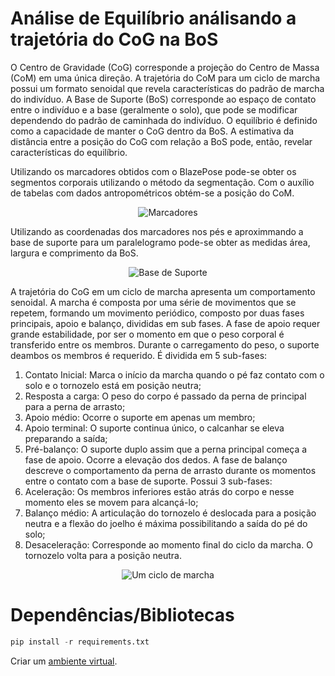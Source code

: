 # Análise de Equilíbrio análisando a trajetória do CoG na BoS
O Centro de Gravidade (CoG) corresponde a projeção do Centro de Massa (CoM) em uma única direção. A trajetória do CoM para um ciclo de marcha possui um formato senoidal que revela características do padrão de marcha do indivíduo. A Base de Suporte (BoS) corresponde ao espaço de contato entre o indivíduo e a base (geralmente o solo), que pode se modificar dependendo do padrão de caminhada do indivíduo. O equilíbrio é definido como a capacidade de manter o CoG dentro da BoS. A estimativa da distância entre a posição do CoG com relação a BoS pode, então, revelar características do equilíbrio.

Utilizando os marcadores obtidos com o BlazePose pode-se obter os segmentos corporais utilizando o método da segmentação. Com o auxílio de tabelas com dados antropométricos obtém-se a posição do CoM. 
<p align="center">
  <img src="[https://github.com/AmelioCornelius/Relationship-between-BoS-and-CoG-using-landmarks-coordinates/blob/main/Imagens/marcadores-frontal.png]" alt="Marcadores"/>
</p>

Utilizando as coordenadas dos marcadores nos pés e aproximmando a base de suporte para um paralelogramo pode-se obter as medidas área, largura e comprimento da BoS.

<p align="center">
  <img src="[https://github.com/AmelioCornelius/Relationship-between-BoS-and-CoG-using-landmarks-coordinates/blob/main/Imagens/Base_de_Suporte.png]" alt="Base de Suporte"/>
</p>

A trajetória do CoG em um ciclo de marcha apresenta um comportamento senoidal. A marcha é composta por uma série de movimentos que se repetem, formando um movimento periódico, composto por duas fases principais, apoio e balanço, divididas em sub fases. A fase de apoio requer grande estabilidade, por ser o momento em que o peso corporal é transferido entre os membros. Durante o carregamento do peso, o suporte deambos os membros é requerido. É dividida em 5 sub-fases:
1. Contato Inicial: Marca o início da marcha quando o pé faz contato com o solo e o tornozelo está em posição neutra;
2. Resposta a carga: O peso do corpo é passado da perna de principal para a perna de arrasto;
3. Apoio médio: Ocorre o suporte em apenas um membro;
4. Apoio terminal: O suporte continua único, o calcanhar se eleva preparando a saída;
5. Pré-balanço: O suporte duplo assim que a perna principal começa a fase de apoio. Ocorre a elevação dos dedos.
A fase de balanço descreve o comportamento da perna de arrasto durante os momentos entre o contato com a base de suporte. Possui 3 sub-fases:
1. Aceleração: Os membros inferiores estão atrás do corpo e nesse momento eles se movem para alcançá-lo;
2. Balanço médio: A articulação do tornozelo é deslocada para a posição neutra e a flexão do joelho é máxima possibilitando a saída do pé do solo;
3. Desaceleração: Corresponde ao momento final do ciclo da marcha. O tornozelo volta para a posição neutra.

<p align="center">
  <img src="[https://github.com/AmelioCornelius/Relationship-between-BoS-and-CoG-using-landmarks-coordinates/blob/main/Imagens/marcha.png]" alt="Um ciclo de marcha"/>
</p>

# Dependências/Bibliotecas 

~~~Python
pip install -r requirements.txt
~~~

Criar um [ambiente virtual](https://packaging.python.org/en/latest/guides/installing-using-pip-and-virtual-environments/).
